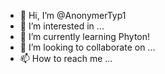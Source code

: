 - 👋 Hi, I’m @AnonymerTyp1
- 👀 I’m interested in ...
- 🌱 I’m currently learning Phyton!
- 💞️ I’m looking to collaborate on ...
- 📫 How to reach me ...

<!---
AnonymerTyp1/AnonymerTyp1 is a ✨ special ✨ repository because its `README.md` (this file) appears on your GitHub profile.
You can click the Preview link to take a look at your changes.
--->
